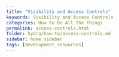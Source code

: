 ```yaml
---
title: "Visibility and Access Controls"
keywords: Visibility and Access Controls
categories: How to Do All the Things
permalink: access-controls.html
folder: hydra/how-to/access-controls.md
sidebar: home_sidebar
tags: [development_resources]
---
```

